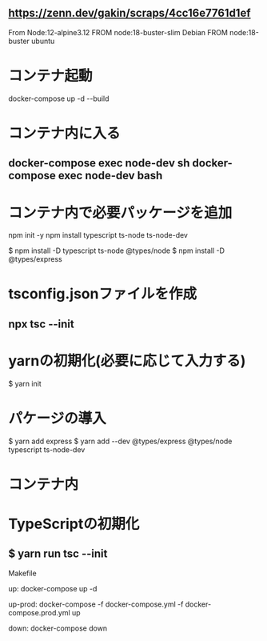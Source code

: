 ## https://zenn.dev/gakin/scraps/4cc16e7761d1ef   


From Node:12-alpine3.12
FROM node:18-buster-slim  Debian
FROM node:18-buster       ubuntu

# コンテナ起動
docker-compose up -d --build
# コンテナ内に入る
docker-compose exec node-dev sh
docker-compose exec node-dev bash
---------------------
# コンテナ内で必要パッケージを追加

npm init -y
npm install typescript ts-node ts-node-dev


$ npm install -D typescript ts-node @types/node
$ npm install -D @types/express

# tsconfig.jsonファイルを作成
npx tsc --init
---------------------
# yarnの初期化(必要に応じて入力する)
$ yarn init

# パケージの導入
$ yarn add express
$ yarn add --dev @types/express @types/node typescript ts-node-dev
# コンテナ内
# TypeScriptの初期化
$ yarn run tsc --init
---------------------


Makefile 

up:
    docker-compose up -d

up-prod:
    docker-compose -f docker-compose.yml -f docker-compose.prod.yml up

down: 
    docker-compose down





    